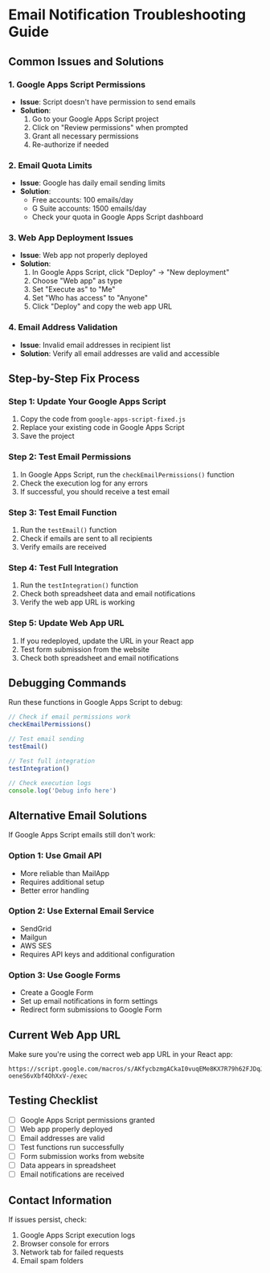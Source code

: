 # Email Notification Troubleshooting Guide

## Common Issues and Solutions

### 1. **Google Apps Script Permissions**
- **Issue**: Script doesn't have permission to send emails
- **Solution**: 
  1. Go to your Google Apps Script project
  2. Click on "Review permissions" when prompted
  3. Grant all necessary permissions
  4. Re-authorize if needed

### 2. **Email Quota Limits**
- **Issue**: Google has daily email sending limits
- **Solution**: 
  - Free accounts: 100 emails/day
  - G Suite accounts: 1500 emails/day
  - Check your quota in Google Apps Script dashboard

### 3. **Web App Deployment Issues**
- **Issue**: Web app not properly deployed
- **Solution**:
  1. In Google Apps Script, click "Deploy" → "New deployment"
  2. Choose "Web app" as type
  3. Set "Execute as" to "Me"
  4. Set "Who has access" to "Anyone"
  5. Click "Deploy" and copy the web app URL

### 4. **Email Address Validation**
- **Issue**: Invalid email addresses in recipient list
- **Solution**: Verify all email addresses are valid and accessible

## Step-by-Step Fix Process

### Step 1: Update Your Google Apps Script
1. Copy the code from `google-apps-script-fixed.js`
2. Replace your existing code in Google Apps Script
3. Save the project

### Step 2: Test Email Permissions
1. In Google Apps Script, run the `checkEmailPermissions()` function
2. Check the execution log for any errors
3. If successful, you should receive a test email

### Step 3: Test Email Function
1. Run the `testEmail()` function
2. Check if emails are sent to all recipients
3. Verify emails are received

### Step 4: Test Full Integration
1. Run the `testIntegration()` function
2. Check both spreadsheet data and email notifications
3. Verify the web app URL is working

### Step 5: Update Web App URL
1. If you redeployed, update the URL in your React app
2. Test form submission from the website
3. Check both spreadsheet and email notifications

## Debugging Commands

Run these functions in Google Apps Script to debug:

```javascript
// Check if email permissions work
checkEmailPermissions()

// Test email sending
testEmail()

// Test full integration
testIntegration()

// Check execution logs
console.log('Debug info here')
```

## Alternative Email Solutions

If Google Apps Script emails still don't work:

### Option 1: Use Gmail API
- More reliable than MailApp
- Requires additional setup
- Better error handling

### Option 2: Use External Email Service
- SendGrid
- Mailgun
- AWS SES
- Requires API keys and additional configuration

### Option 3: Use Google Forms
- Create a Google Form
- Set up email notifications in form settings
- Redirect form submissions to Google Form

## Current Web App URL
Make sure you're using the correct web app URL in your React app:
```
https://script.google.com/macros/s/AKfycbzmgACkaI0vuqEMe8KX7R79h62FJDqJZ2s7jpar632wKQZF5k-oeneS6vXbf4OhXxV-/exec
```

## Testing Checklist
- [ ] Google Apps Script permissions granted
- [ ] Web app properly deployed
- [ ] Email addresses are valid
- [ ] Test functions run successfully
- [ ] Form submission works from website
- [ ] Data appears in spreadsheet
- [ ] Email notifications are received

## Contact Information
If issues persist, check:
1. Google Apps Script execution logs
2. Browser console for errors
3. Network tab for failed requests
4. Email spam folders
